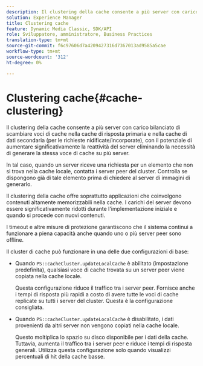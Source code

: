 ```yaml
---
description: Il clustering della cache consente a più server con carico bilanciato di scambiare voci di cache nella cache di risposta primaria e nella cache di dati secondaria (per le richieste nidificate/incorporate), con il potenziale di aumentare significativamente la reattività del server eliminando la necessità di generare la stessa voce di cache su più server.
solution: Experience Manager
title: Clustering cache
feature: Dynamic Media Classic, SDK/API
role: Sviluppatore, amministratore, Business Practices
translation-type: tm+mt
source-git-commit: f6c97606d7a4209427316d7367013ad9585a5cae
workflow-type: tm+mt
source-wordcount: '312'
ht-degree: 0%

---
```



# Clustering cache{#cache-clustering}

Il clustering della cache consente a più server con carico bilanciato di scambiare voci di cache nella cache di risposta primaria e nella cache di dati secondaria (per le richieste nidificate/incorporate), con il potenziale di aumentare significativamente la reattività del server eliminando la necessità di generare la stessa voce di cache su più server.

In tal caso, quando un server riceve una richiesta per un elemento che non si trova nella cache locale, contatta i server peer del cluster. Controlla se dispongono già di tale elemento prima di chiedere al server di immagini di generarlo.

Il clustering della cache offre soprattutto applicazioni che coinvolgono contenuti altamente memorizzabili nella cache. I carichi del server devono essere significativamente ridotti durante l&#39;implementazione iniziale e quando si procede con nuovi contenuti.

I timeout e altre misure di protezione garantiscono che il sistema continui a funzionare a piena capacità anche quando uno o più server peer sono offline.

Il cluster di cache può funzionare in una delle due configurazioni di base:

* Quando `PS::cacheCluster.updateLocalCache` è abilitato (impostazione predefinita), qualsiasi voce di cache trovata su un server peer viene copiata nella cache locale.

   Questa configurazione riduce il traffico tra i server peer. Fornisce anche i tempi di risposta più rapidi a costo di avere tutte le voci di cache replicate su tutti i server del cluster. Questa è la configurazione consigliata.

* Quando `PS::cacheCluster.updateLocalCache` è disabilitato, i dati provenienti da altri server non vengono copiati nella cache locale.

   Questo moltiplica lo spazio su disco disponibile per i dati della cache. Tuttavia, aumenta il traffico tra i server peer e riduce i tempi di risposta generali. Utilizza questa configurazione solo quando visualizzi percentuali di hit della cache basse.

